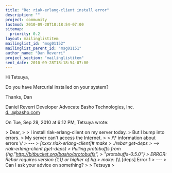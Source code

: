 ```yaml
---
title: "Re: riak-erlang-client install error"
description: ""
project: community
lastmod: 2010-09-28T18:18:54-07:00
sitemap:
  priority: 0.2
layout: mailinglistitem
mailinglist_id: "msg01152"
mailinglist_parent_id: "msg01151"
author_name: "Dan Reverri"
project_section: "mailinglistitem"
sent_date: 2010-09-28T18:18:54-07:00
---
```



Hi Tetsuya,

Do you have Mercurial installed on your system?

Thanks,
Dan

Daniel Reverri
Developer Advocate
Basho Technologies, Inc.
d...@basho.com


On Tue, Sep 28, 2010 at 6:12 PM, Tetsuya  wrote:

&gt; Dear,
&gt;
&gt; I install riak-erlang-client on my server today.
&gt; But I bump into errors.
&gt; My server can't access the Internet.
&gt;
&gt; /\\* information about errors \\*/
&gt; ---
&gt; [xxxx riak-erlang-client]# make
&gt; ./rebar get-deps
&gt; ==&gt; riak-erlang-client (get-deps)
&gt; Pulling protobuffs from {hg,"http://bitbucket.org/basho/protobuffs",
&gt; "protobuffs-0.5.0"}
&gt; ERROR: Rebar requires version {1,1} or higher of hg
&gt; make: \\*\\*\\* [deps] Error 1
&gt; ---
&gt; Can I ask your advice on something?
&gt;
&gt; Tetsuya
&gt;

